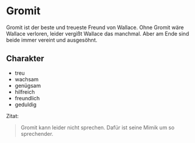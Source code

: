 # Gromit

Gromit ist der beste und treueste Freund von Wallace. Ohne Gromit wäre Wallace verloren, leider vergißt Wallace das manchmal.
Aber am Ende sind beide immer vereint und ausgesöhnt.

## Charakter
* treu
* wachsam
* genügsam
* hilfreich
* freundlich
* geduldig

Zitat:
> Gromit kann leider nicht sprechen.
> Dafür ist seine Mimik um so sprechender.
